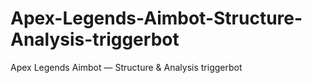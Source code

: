 # Apex-Legends-Aimbot-Structure-Analysis-triggerbot
Apex Legends Aimbot — Structure &amp; Analysis triggerbot
